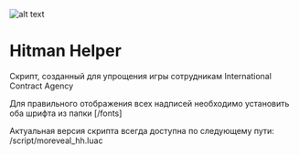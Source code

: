 ![alt text](https://sun9-15.userapi.com/impf/uQkCvu8k2uryMg_pS6Kmeo033WZxABydmNdYkw/WLN9Zn32lgo.jpg?size=963x322&quality=96&proxy=1&sign=d52724fe963b1edddbadf375ece9b177)
# Hitman Helper

Скрипт, созданный для упрощения игры сотрудникам International Contract Agency

Для правильного отображения всех надписей необходимо установить оба шрифта из папки [/fonts]

Актуальная версия скрипта всегда доступна по следующему пути: /script/moreveal_hh.luac
